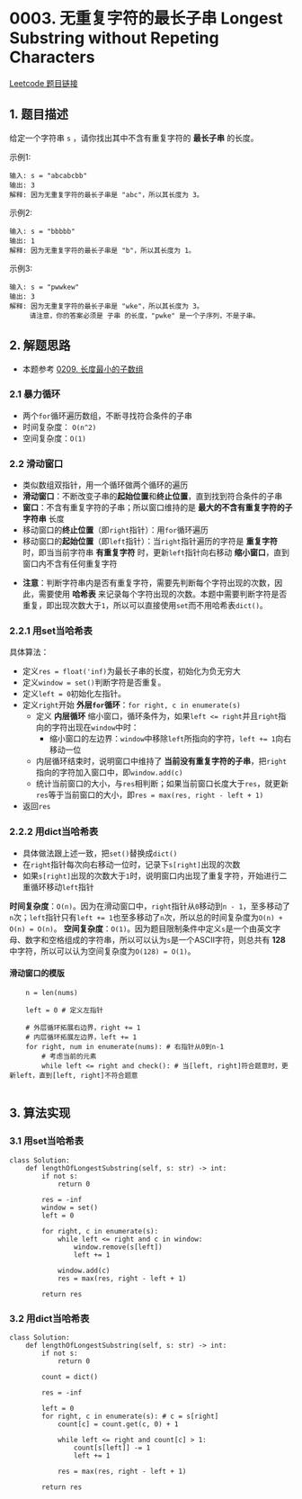 # 0003. 无重复字符的最长子串 Longest Substring without Repeting Characters
[Leetcode 题目链接](https://leetcode.cn/problems/longest-substring-without-repeating-characters/)

## 1. 题目描述
给定一个字符串 `s` ，请你找出其中不含有重复字符的 **最长子串** 的长度。

示例1:
```
输入: s = "abcabcbb"
输出: 3 
解释: 因为无重复字符的最长子串是 "abc"，所以其长度为 3。
```


示例2:
```
输入: s = "bbbbb"
输出: 1
解释: 因为无重复字符的最长子串是 "b"，所以其长度为 1。
```

示例3:
```
输入: s = "pwwkew"
输出: 3
解释: 因为无重复字符的最长子串是 "wke"，所以其长度为 3。
     请注意，你的答案必须是 子串 的长度，"pwke" 是一个子序列，不是子串。
```

## 2. 解题思路
- 本题参考 [0209. 长度最小的子数组](/leetcode/0209_长度最小的子数组.md)

### 2.1 暴力循环
* 两个`for`循环遍历数组，不断寻找符合条件的子串
* 时间复杂度： `O(n^2)`
* 空间复杂度：`O(1)`

### 2.2 滑动窗口
* 类似数组双指针，用一个循环做两个循环的遍历
* **滑动窗口**：不断改变子串的**起始位置**和**终止位置**，直到找到符合条件的子串
* **窗口**：不含有重复字符的子串；所以窗口维持的是 **最大的不含有重复字符的子字符串** 长度
* 移动窗口的**终止位置**（即`right`指针）：用`for`循环遍历
* 移动窗口的**起始位置**（即`left`指针）：当`right`指针遍历的字符是 **重复字符** 时，即当当前字符串 **有重复字符** 时，更新`left`指针向右移动 **缩小窗口**，直到窗口内不含有任何重复字符
- **注意**：判断字符串内是否有重复字符，需要先判断每个字符出现的次数，因此，需要使用 **哈希表** 来记录每个字符出现的次数。本题中需要判断字符是否重复，即出现次数大于`1`，所以可以直接使用`set`而不用哈希表`dict()`。

### 2.2.1 用set当哈希表
具体算法：
- 定义`res = float('inf)`为最长子串的长度，初始化为负无穷大
- 定义`window = set()`判断字符是否重复。
- 定义`left = 0`初始化左指针。
- 定义`right`开始 **外层`for`循环**：`for right, c in enumerate(s)`
  - 定义 **内层循环** 缩小窗口，循环条件为，如果`left <= right`并且`right`指向的字符出现在`window`中时：
    - 缩小窗口的左边界：`window`中移除`left`所指向的字符，`left += 1`向右移动一位
  - 内层循环结束时，说明窗口中维持了 **当前没有重复字符的子串**，把`right`指向的字符加入窗口中，即`window.add(c)`
  - 统计当前窗口的大小，与`res`相判断；如果当前窗口长度大于`res`，就更新`res`等于当前窗口的大小，即`res = max(res, right - left + 1)`
- 返回`res`

### 2.2.2 用dict当哈希表
- 具体做法跟上述一致，把`set()`替换成`dict()`
- 在`right`指针每次向右移动一位时，记录下`s[right]`出现的次数
- 如果`s[right]`出现的次数大于`1`时，说明窗口内出现了重复字符，开始进行二重循环移动`left`指针

**时间复杂度**：`O(n)`。因为在滑动窗口中，`right`指针从`0`移动到`n - 1`，至多移动了`n`次；`left`指针只有`left += 1`也至多移动了`n`次，所以总的时间复杂度为`O(n) + O(n) = O(n)`。
**空间复杂度**：`O(1)`。因为题目限制条件中定义`s`是一个由英文字母、数字和空格组成的字符串，所以可以认为`s`是一个ASCII字符，则总共有 **128** 中字符，所以可以认为空间复杂度为`O(128) = O(1)`。

#### 滑动窗口的模版
```Py
    n = len(nums)

    left = 0 # 定义左指针

    # 外层循环拓展右边界，right += 1
    # 内层循环拓展左边界，left += 1
    for right, num in enumerate(nums): # 右指针从0到n-1
        # 考虑当前的元素
        while left <= right and check(): # 当[left, right]符合题意时，更新left，直到[left, right]不符合题意


```

## 3. 算法实现
### 3.1 用set当哈希表
```Py
class Solution:
    def lengthOfLongestSubstring(self, s: str) -> int:
        if not s:
            return 0

        res = -inf
        window = set()
        left = 0

        for right, c in enumerate(s):
            while left <= right and c in window:
                window.remove(s[left])
                left += 1

            window.add(c)
            res = max(res, right - left + 1)

        return res
```

### 3.2 用dict当哈希表
```Py
class Solution:
    def lengthOfLongestSubstring(self, s: str) -> int:
        if not s:
            return 0

        count = dict()

        res = -inf

        left = 0
        for right, c in enumerate(s): # c = s[right]
            count[c] = count.get(c, 0) + 1

            while left <= right and count[c] > 1:
                count[s[left]] -= 1
                left += 1

            res = max(res, right - left + 1)

        return res
```